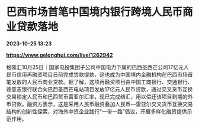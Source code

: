 # 巴西市场首笔中国境内银行跨境人民币商业贷款落地

**2023-10-25 13:23**

**https://www.gelonghui.com/live/1262942**

格隆汇10月25日｜国家电投集团子公司中国电力下属的巴西圣西芒公司17亿元人民币信用再融资项目日前完成贷款提款，这也成为中国境内金融机构在巴西市场首笔发放的人民币商业贷款。据了解，这项再融资项目由中国工商银行、交通银行、德意志银行联合向巴西圣西芒电站项目发放17亿元人民币贷款，通过交叉货币互换交易锁定人民币和巴西货币雷亚尔汇率，现已完成结汇，用以偿还该项目到期的外币贷款。融资方表示，这是采用人民币融资叠加人民币—雷亚尔交叉货币互换交易结构的创新性探索，对海外中资企业践行“一带一路”倡议，开展多样化融资提供示范作用。